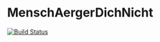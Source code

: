 # MenschAergerDichNicht
[![Build Status](https://travis-ci.org/ITFO3/MenschAergerDichNicht.svg?branch=master)](https://travis-ci.org/ITFO3/MenschAergerDichNicht)
